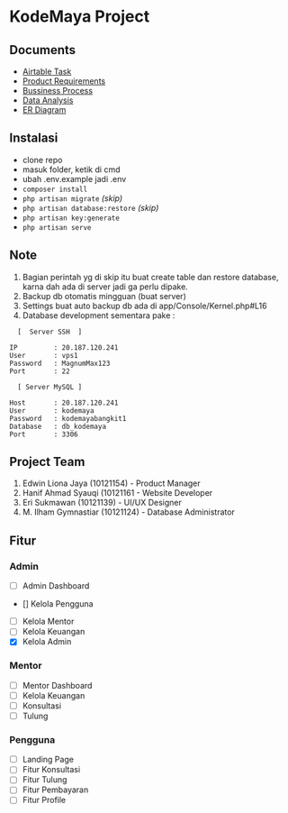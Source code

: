 <!-- <p align="center"><a href="https://laravel.com" target="_blank"><img src="https://raw.githubusercontent.com/laravel/art/master/logo-lockup/5%20SVG/2%20CMYK/1%20Full%20Color/laravel-logolockup-cmyk-red.svg" width="400" alt="Laravel Logo"></a></p> -->

<!-- <p align="center">
<a href="https://github.com/Erisukmawan/KodeMaya/actions"><img src="https://github.com/Erisukmawan/KodeMaya/workflows/tests/badge.svg" alt="Build Status"></a>
<a href="https://packagist.org/packages/Erisukmawan/KodeMaya"><img src="https://img.shields.io/packagist/dt/Erisukmawan/KodeMaya" alt="Total Downloads"></a>
<a href="https://packagist.org/packages/Erisukmawan/KodeMaya"><img src="https://img.shields.io/packagist/v/Erisukmawan/KodeMaya" alt="Latest Stable Version"></a>
<a href="https://packagist.org/packages/Erisukmawan/KodeMaya"><img src="https://img.shields.io/packagist/l/Erisukmawan/KodeMaya" alt="License"></a>
</p> -->

# KodeMaya Project

## Documents
- [Airtable Task](https://airtable.com/appdEfaX58o2Y1Zvd/tblQJwZRrqlFLyiUm/viwRufDIxlKQVMYbQ?blocks=hide)
- [Product Requirements](https://docs.google.com/document/d/1ArVKnLahrpUSWaYxMQ2OXA-y1mR7QjekpVBHT8yxnL0/edit)
- [Bussiness Process](https://docs.google.com/document/d/1nKZieumMZe3Bmbz7qSoxKSLAjvYeZpAW/edit)
- [Data Analysis](https://docs.google.com/document/d/176rklXfiJ_Qlzmh3cmKt_gvRWmNhvM1f3D2XVGuXg_o/edit)
- [ER Diagram](https://app.diagrams.net/#HErisukmawan%2FKodeMaya%2Fmain%2Fresources%2FER%20Diagram%20KodeMaya.drawio)

## Instalasi
- clone repo
- masuk folder, ketik di cmd
- ubah .env.example jadi .env
- `composer install`
- `php artisan migrate` *(skip)*
- `php artisan database:restore` *(skip)*
- `php artisan key:generate`
- `php artisan serve`

## Note
1. Bagian perintah yg di skip itu buat create table dan restore database, karna dah ada di server jadi ga perlu dipake.  
2. Backup db otomatis mingguan (buat server)
3. Settings buat auto backup db ada di app/Console/Kernel.php#L16
4. Database development sementara pake :
```
  [  Server SSH  ]

IP         : 20.187.120.241
User       : vps1
Password   : MagnumMax123
Port       : 22

  [ Server MySQL ]

Host       : 20.187.120.241
User       : kodemaya
Password   : kodemayabangkit1
Database   : db_kodemaya
Port       : 3306
```

## Project Team
1. Edwin Liona Jaya (10121154) - Product Manager
2. Hanif Ahmad Syauqi (10121161 - Website Developer
3. Eri Sukmawan (10121139) - UI/UX Designer
4. M. Ilham Gymnastiar (10121124) - Database Administrator

## Fitur
### Admin
- [ ] Admin Dashboard
- [] Kelola Pengguna
- [ ] Kelola Mentor
- [ ] Kelola Keuangan
- [X] Kelola Admin

### Mentor
- [ ] Mentor Dashboard
- [ ] Kelola Keuangan
- [ ] Konsultasi
- [ ] Tulung

### Pengguna
- [ ] Landing Page
- [ ] Fitur Konsultasi
- [ ] Fitur Tulung
- [ ] Fitur Pembayaran
- [ ] Fitur Profile
